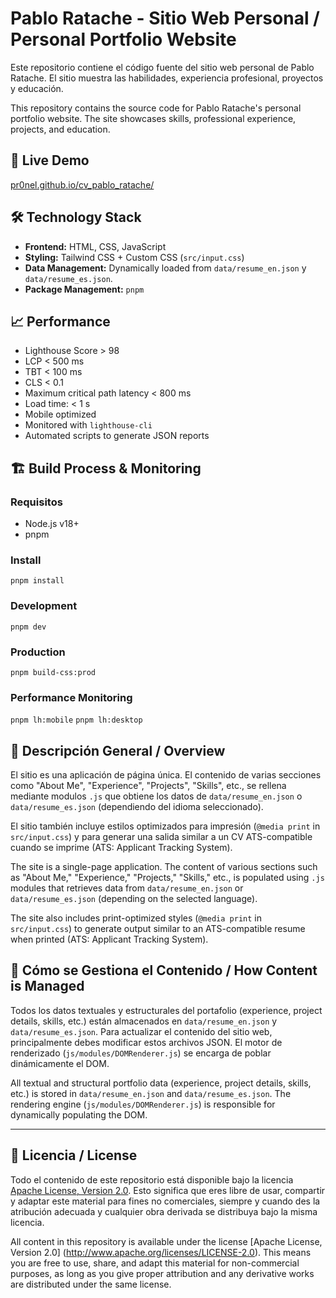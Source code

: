 # Pablo Ratache - Sitio Web Personal / Personal Portfolio Website

Este repositorio contiene el código fuente del sitio web personal de Pablo Ratache.
El sitio muestra las habilidades, experiencia profesional, proyectos y educación.

This repository contains the source code for Pablo Ratache's personal portfolio website.
The site showcases skills, professional experience, projects, and education.

## 🚀 Live Demo

[pr0nel.github.io/cv_pablo_ratache/](https://pr0nel.github.io/cv_pablo_ratache/)

## 🛠️ Technology Stack

- **Frontend:** HTML, CSS, JavaScript
- **Styling:** Tailwind CSS + Custom CSS (`src/input.css`)
- **Data Management:** Dynamically loaded from `data/resume_en.json` y `data/resume_es.json`.
- **Package Management:** `pnpm`

## 📈 Performance

- Lighthouse Score > 98
- LCP < 500 ms
- TBT < 100 ms
- CLS < 0.1
- Maximum critical path latency < 800 ms
- Load time: < 1 s
- Mobile optimized
- Monitored with `lighthouse-cli`
- Automated scripts to generate JSON reports

## 🏗️ Build Process & Monitoring

### Requisitos
- Node.js v18+
- pnpm

### Install
```pnpm install```

### Development
```pnpm dev```

### Production
```pnpm build-css:prod```

### Performance Monitoring
```pnpm lh:mobile```
```pnpm lh:desktop```

## 📂 Descripción General / Overview

El sitio es una aplicación de página única. El contenido de varias secciones como "About Me", "Experience", "Projects", "Skills", etc., se rellena mediante modulos `.js` que obtiene los datos de `data/resume_en.json` o `data/resume_es.json` (dependiendo del idioma seleccionado).

El sitio también incluye estilos optimizados para impresión (`@media print` in `src/input.css`) y para generar una salida similar a un CV ATS-compatible cuando se imprime (ATS: Applicant Tracking System).

The site is a single-page application. The content of various sections such as "About Me," "Experience," "Projects," "Skills," etc., is populated using `.js` modules that retrieves data from `data/resume_en.json` or `data/resume_es.json` (depending on the selected language).

The site also includes print-optimized styles (`@media print` in `src/input.css`) to generate output similar to an ATS-compatible resume when printed (ATS: Applicant Tracking System).

## 🔁 Cómo se Gestiona el Contenido / How Content is Managed

Todos los datos textuales y estructurales del portafolio (experience, project details, skills, etc.) están almacenados en `data/resume_en.json` y `data/resume_es.json`. Para actualizar el contenido del sitio web, principalmente debes modificar estos archivos JSON. El motor de renderizado (`js/modules/DOMRenderer.js`) se encarga de poblar dinámicamente el DOM.

All textual and structural portfolio data (experience, project details, skills, etc.) is stored in `data/resume_en.json` and `data/resume_es.json`. The rendering engine (`js/modules/DOMRenderer.js`) is responsible for dynamically populating the DOM.

---

## 📄 Licencia / License

Todo el contenido de este repositorio está disponible bajo la licencia [Apache License, Version 2.0](http://www.apache.org/licenses/LICENSE-2.0). Esto significa que eres libre de usar, compartir y adaptar este material para fines no comerciales, siempre y cuando des la atribución adecuada y cualquier obra derivada se distribuya bajo la misma licencia.

All content in this repository is available under the license [Apache License, Version 2.0] (http://www.apache.org/licenses/LICENSE-2.0). This means you are free to use, share, and adapt this material for non-commercial purposes, as long as you give proper attribution and any derivative works are distributed under the same license.
